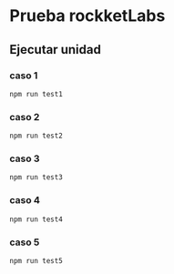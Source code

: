 # Prueba rockketLabs

## Ejecutar unidad

### caso 1
`
npm run test1
`

### caso 2
`
npm run test2
`

### caso 3
`
npm run test3
`

### caso 4
`
npm run test4
`

### caso 5
`
npm run test5
`
